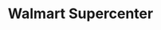 ---
title: "Walmart Supercenter"
url: /tempe/walmart-supercenter-east-southern-avenue/
shop: supermarket
---